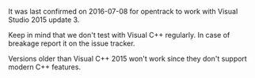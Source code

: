 It was last confirmed on 2016-07-08 for opentrack to work with Visual Studio 2015 update 3.

Keep in mind that we don't test with Visual C++ regularly. In case of breakage report it on the issue tracker.

Versions older than Visual C++ 2015 won't work since they don't support modern C++ features.